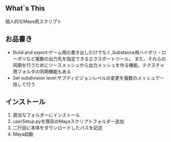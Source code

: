 <h2>What`s This</h2>
<div>個人的なMaya用スクリプト</div>

<h2>お品書き</h2>
<div>
    <ul>
        <li>Build and export:ゲーム用の書き出しだけでなく,Substance用ハイポリ・ローポリなど複数の出力先を指定できるエクスポートツール。
        また、それらの同期を行うためにソースメッシュから出力メッシュを作る機能。テクスチャ用フォルダの同期機能もある</li>
        <li>Set subdivision level:サブディビジョンレベルの変更を複数のメッシュで一括して行う</li>
    </ul>
</div>

<h2>インストール</h2>
<ol>
<li>適当なフォルダーにインストール</li>
<li>userSetup.pyを既存のMayaスクリプトフォルダー追加</li>
<li>二行目に本体をダウンロードしたパスを記述</li>
<li>Maya起動</li>
</ol>